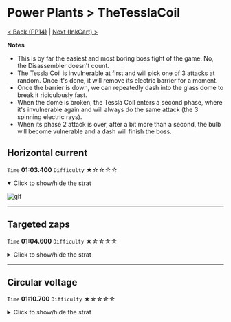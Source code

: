 # Power Plants > TheTesslaCoil

[< Back (PP14)](https://github.com/Doublevil/scbspeedrun/blob/main/levels/pp/PP14.md) | [Next (InkCart) >](https://github.com/Doublevil/scbspeedrun/blob/main/levels/pp/InkCart.md)

**Notes**
- This is by far the easiest and most boring boss fight of the game. No, the Disassembler doesn't count.
- The Tessla Coil is invulnerable at first and will pick one of 3 attacks at random. Once it's done, it will remove its electric barrier for a moment.
- Once the barrier is down, we can repeatedly dash into the glass dome to break it ridiculously fast.
- When the dome is broken, the Tessla Coil enters a second phase, where it's invulnerable again and will always do the same attack (the 3 spinning electric rays).
- When its phase 2 attack is over, after a bit more than a second, the bulb will become vulnerable and a dash will finish the boss.

## Horizontal current

`Time` **01:03.400** `Difficulty` ★☆☆☆☆
<details open>
  <summary>Click to show/hide the strat</summary>

  ![gif](https://github.com/Doublevil/scbspeedrun/blob/main/media/levels/pp/TheTesslaCoil_HorizontalAttack.webp)
</details>

---
## Targeted zaps

`Time` **01:04.600** `Difficulty` ★☆☆☆☆
<details>
  <summary>Click to show/hide the strat</summary>

  ![gif](https://github.com/Doublevil/scbspeedrun/blob/main/media/levels/pp/TheTesslaCoil_TargetedAttack.webp)
</details>

---
## Circular voltage

`Time` **01:10.700** `Difficulty` ★☆☆☆☆
<details>
  <summary>Click to show/hide the strat</summary>

  ![gif](https://github.com/Doublevil/scbspeedrun/blob/main/media/levels/pp/TheTesslaCoil_CircularAttack.webp)

  **Notes**
  - YAWN
</details>
